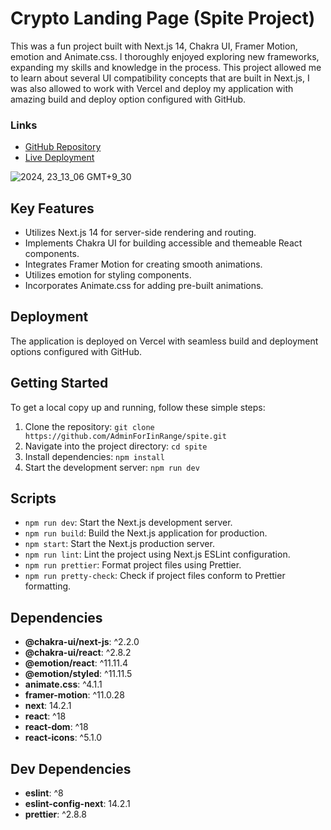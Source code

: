 # Crypto Landing Page (Spite Project)

This was a fun project built with Next.js 14, Chakra UI, Framer Motion, emotion and Animate.css. I thoroughly enjoyed 
exploring new frameworks, expanding my skills and knowledge in the process. This project allowed me to learn about 
several UI compatibility concepts that are built in Next.js, I was also allowed to work with Vercel and deploy my application 
with amazing build and deploy option configured with GitHub.  


### Links

- [GitHub Repository](https://github.com/AdminForIinRange/spite)
- [Live Deployment](https://spite-two.vercel.app/)

![2024, 23_13_06 GMT+9_30](https://github.com/AdminForIinRange/spite/assets/91888685/12075831-4a63-4479-820e-deb160d72e60)


## Key Features

- Utilizes Next.js 14 for server-side rendering and routing.
- Implements Chakra UI for building accessible and themeable React components.
- Integrates Framer Motion for creating smooth animations.
- Utilizes emotion for styling components.
- Incorporates Animate.css for adding pre-built animations.

## Deployment

The application is deployed on Vercel with seamless build and deployment options configured with GitHub.


## Getting Started

To get a local copy up and running, follow these simple steps:

1. Clone the repository: `git clone https://github.com/AdminForIinRange/spite.git`
2. Navigate into the project directory: `cd spite`
3. Install dependencies: `npm install`
4. Start the development server: `npm run dev`

## Scripts

- `npm run dev`: Start the Next.js development server.
- `npm run build`: Build the Next.js application for production.
- `npm start`: Start the Next.js production server.
- `npm run lint`: Lint the project using Next.js ESLint configuration.
- `npm run prettier`: Format project files using Prettier.
- `npm run pretty-check`: Check if project files conform to Prettier formatting.

## Dependencies

- **@chakra-ui/next-js**: ^2.2.0
- **@chakra-ui/react**: ^2.8.2
- **@emotion/react**: ^11.11.4
- **@emotion/styled**: ^11.11.5
- **animate.css**: ^4.1.1
- **framer-motion**: ^11.0.28
- **next**: 14.2.1
- **react**: ^18
- **react-dom**: ^18
- **react-icons**: ^5.1.0

## Dev Dependencies

- **eslint**: ^8
- **eslint-config-next**: 14.2.1
- **prettier**: ^2.8.8







